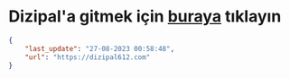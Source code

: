 # Dizipal'a gitmek için [buraya](https://dizipal612.com) tıklayın
    
```json
{
    "last_update": "27-08-2023 00:58:48",
    "url": "https://dizipal612.com"
}
```